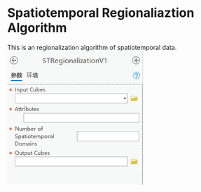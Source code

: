 # Spatiotemporal Regionaliaztion Algorithm
This is an regionalization algorithm of spatiotemporal data.
![image](https://github.com/AidenWang0309/Spatiotemporal-Regionaliaztion-Algorithm/blob/main/STR%20Toolbox.png)
